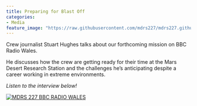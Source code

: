 ```yaml
---
title: Preparing for Blast Off
categories:
- Media
feature_image: "https://raw.githubusercontent.com/mdrs227/mdrs227.github.io/master/bannerHill.png"
---
```

    
Crew journalist Stuart Hughes talks about our forthcoming mission on BBC Radio Wales.

<!-- more -->
    
He discusses how the crew are getting ready for their time at the Mars Desert Research Station and the challenges he’s anticipating despite a career working in extreme environments. 

_Listen to the interview below!_

[![MDRS 227 BBC RADIO WALES](https://raw.githubusercontent.com/mdrs227/mdrs227.github.io/master/bbcWales.png)](https://www.youtube.com/watch?v=mfD0ty2TsCE&t=5s "Mars Desert Research Station Crew 227 on BBC Radio Wales")

